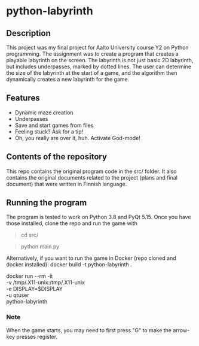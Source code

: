 # python-labyrinth

## Description

This project was my final project for Aalto University course Y2 on Python programming.
The assignment was to create a program that creates a playable labyrinth on the screen.
The labyrinth is not just basic 2D labyrinth, but includes underpasses, marked by
dotted lines. The user can determine the size of the labyrinth at the start of a game,
and the algorithm then dynamically creates a new labyrinth for the game.

## Features

- Dynamic maze creation
- Underpasses
- Save and start games from files
- Feeling stuck? Ask for a tip!
- Oh, you really are over it, huh. Activate God-mode!

## Contents of the repository

This repo contains the original program code in the src/ folder. It also
contains the original documents related to the project (plans and final document)
that were written in Finnish language.

## Running the program

The program is tested to work on Python 3.8 and PyQt 5.15. Once you have those
installed, clone the repo and run the game with

> cd src/

> python main.py

Alternatively, if you want to run the game in Docker (repo cloned and docker installed):
docker build -t python-labyrinth .

docker run --rm -it \
 -v /tmp/.X11-unix:/tmp/.X11-unix \
 -e DISPLAY=$DISPLAY \
 -u qtuser \
 python-labyrinth

### Note

When the game starts, you may need to first press "G" to make the arrow-key
presses register.
